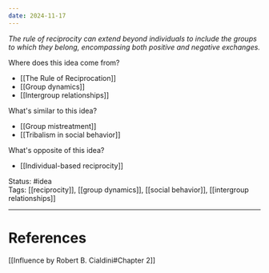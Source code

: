 ```yaml
---
date: 2024-11-17
---
```

_The rule of reciprocity can extend beyond individuals to include the groups to which they belong, encompassing both positive and negative exchanges._

Where does this idea come from?  
- [[The Rule of Reciprocation]]
- [[Group dynamics]]
- [[Intergroup relationships]]

What's similar to this idea?  
- [[Group mistreatment]]
- [[Tribalism in social behavior]]

What's opposite of this idea?  
- [[Individual-based reciprocity]]

Status: #idea  
Tags:  [[reciprocity]], [[group dynamics]], [[social behavior]], [[intergroup relationships]]

---
# References
[[Influence by Robert B. Cialdini#Chapter 2]]